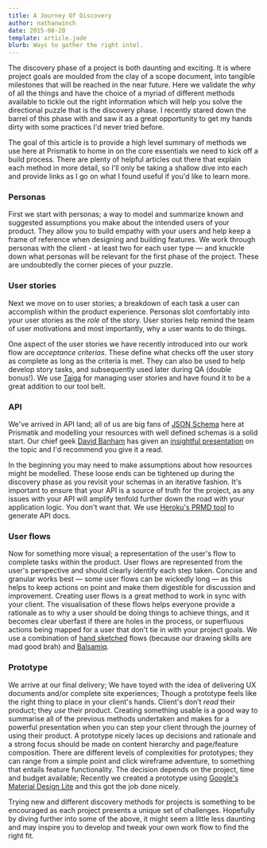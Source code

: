 ```yaml
---
title: A Journey Of Discovery
author: nathanwinch
date: 2015-08-20
template: article.jade
blurb: Ways to gather the right intel.
---
```


The discovery phase of a project is both daunting and exciting. It is where
project goals are moulded from the clay of a scope document, into tangible
milestones that will be reached in the near future. Here we validate
the _why_ of all the things and have the choice of a myriad of different
methods available to tickle out the right information which will help you
solve the directional puzzle that is the discovery phase. I recently stared
down the barrel of this phase with and saw it as a great opportunity to get my
hands dirty with some practices I'd never tried before.

The goal of this article is to provide a high level summary of methods we use
here at Prismatik to home in on the core essentials we need to kick off a
build process. There are plenty of helpful articles out there that explain each
method in more detail, so I'll only be taking a shallow dive into each and
provide links as I go on what I found useful if you'd like to learn more.

### Personas
First we start with personas; a way to model and summarize known and suggested
assumptions you make about the intended users of your product. They allow you
to build empathy with your users and help keep a frame of reference when
designing and building features. We work through personas with the client -
at least two for each user type — and knuckle down what personas will be
relevant for the first phase of the project. These are undoubtedly the corner
pieces of your puzzle.

### User stories
Next we move on to user stories; a breakdown of each task a user can accomplish
within the product experience. Personas slot comfortably into your user stories
as the _role_ of the story. User stories help remind the team of user
motivations and most importantly, why a user wants to do things.

One aspect of the user stories we have recently introduced into our work flow
are *acceptance criterias*. These define what checks off the user story as
complete as long as the criteria is met. They can also be used to help develop
story tasks, and subsequently used later during QA (double bonus!). We use
[Taiga](https://taiga.io) for managing user stories and have found it to be a
great addition to our tool belt.

### API
We've arrived in API land; all of us are big fans of
[JSON Schema](http://json-schema.org) here at Prismatik and modelling your
resources with well defined schemas is a solid start. Our chief geek
[David Banham](https://twitter.com/davidbanham) has given an
[insightful presentation](http://slides.davidbanham.com/little_schema) on
the topic and I'd recommend you give it a read.

In the beginning you may need to make assumptions about how resources might be
modelled. These loose ends can be tightened up during the discovery phase as
you revisit your schemas in an iterative fashion. It's important to ensure that
your API is a source of truth for the project, as any issues with your API will
amplify tenfold further down the road with your application logic. You don't
want that. We use [Heroku's PRMD tool](https://github.com/interagent/prmd) to
generate API docs.

### User flows
Now for something more visual; a representation of the user's flow to complete
tasks within the product. User flows are represented from the user's
perspective and should clearly identify each step taken. Concise and granular
works best — some user flows can be wickedly long — as this helps to keep
actions on point and make them digestible for discussion and improvement.
Creating user flows is a great method to work in sync with your client. The
visualisation of these flows helps everyone provide a rationale as to why a
user should be doing things to achieve things, and it becomes clear uberfast if
there are holes in the process, or superfluous actions being mapped for a user
that don't tie in with your project goals. We use a combination of
[hand sketched](https://signalvnoise.com/posts/1926-a-shorthand-for-designing-ui-flows)
flows (because our drawing skills are mad good brah) and
[Balsamiq](https://balsamiq.com).

### Prototype
We arrive at our final delivery; We have toyed with the idea of delivering UX
documents and/or complete site experiences; Though a prototype feels like the
right thing to place in your client's hands. Client's don’t _read_ their product;
they _use_ their product. Creating something usable is a good way to summarise
all of the previous methods undertaken and makes for a powerful presentation
when you can step your client through the journey of using their product. A
prototype nicely laces up decisions and rationale and a strong focus should be
made on content hierarchy and page/feature composition. There are different
levels of complexities for prototypes; they can range from a simple point and
click wireframe adventure, to something that entails feature functionality. The
decision depends on the project, time and budget available; Recently we
created a prototype using
[Google's Material Design Lite](https://github.com/google/material-design-lite)
and this got the job done nicely.

Trying new and different discovery methods for projects is something to be
encouraged as each project presents a unique set of challenges. Hopefully by
diving further into some of the above, it might seem a little less daunting and
may inspire you to develop and tweak your own work flow to find the right fit.
